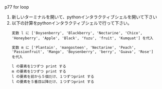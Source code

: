 p77 for loop

1. 新しいターミナルを開いて、pythonインタラクティブシェルを開いて下さい
1. 以下の計算をpythonインタラクティブシェルで行って下さい。
    ```
    変数 l に ['Boysenberry', 'Blackberry', 'Nectarine', 'Chico', 'Honeyberry', 'Apple', 'Black', 'Yuzu', 'fruit', 'Kumquat'] を代入

    変数 m に ['Plantain', 'mangosteen', 'Nectarine', 'Peach', 'Passionfruit', 'Mango', 'Boysenberry', 'berry', 'Guava', 'Rose'] を代入
    
    l の要素を1つずつ print する
    m の要素を1つずつ print する
    l の要素を前から５個だけ、１つずつprint する
    l の要素を５番目以降だけ、１つずつprint する
    ```

